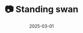 ---
title: '📷 Standing swan'
date: '2025-03-01'
image: 'https://cdn.diblasio.social/static/photos/2025/20250301_134058.jpg'
thumbnail: 'https://cdn.diblasio.social/static/photos/2025/thumbnails/20250301_134058.jpg'
alt_text: "A swan stands at the edge of a pond in Huizen, Netherlands."
tags:
  - "#Photography"
  - "#Netherlands"
  - "#Huizen"
  - "#Swan"
  - "#Nature"
  - "#WildlifePhotography"
  - "#Fujifilm"
  - "#FujifilmXT4"
  - "#Mirrorless"
  - "#NaturePhotography"
description: ''
created_date: '2025-03-01'
location: "Randweg, Stad en Lande, Huizerhoogt, Huizen, Noord-Holland, Nederland, 1276 GE, Nederland"
exif_data: "FUJIFILM X-T4 XF100-400mmF4.5-5.6 R LM OIS WR (1/210 | f/5.6 | ISO 200)"
draft: false
---